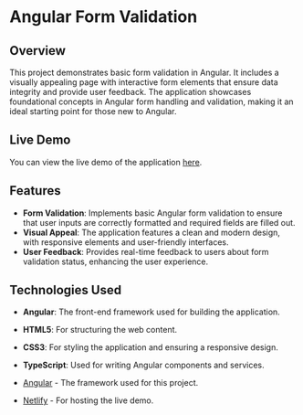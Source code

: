 # Angular Form Validation

## Overview

This project demonstrates basic form validation in Angular. It includes a visually appealing page with interactive form elements that ensure data integrity and provide user feedback. The application showcases foundational concepts in Angular form handling and validation, making it an ideal starting point for those new to Angular.

## Live Demo

You can view the live demo of the application [here](https://angularformvalidation.netlify.app/).

## Features

- **Form Validation**: Implements basic Angular form validation to ensure that user inputs are correctly formatted and required fields are filled out.
- **Visual Appeal**: The application features a clean and modern design, with responsive elements and user-friendly interfaces.
- **User Feedback**: Provides real-time feedback to users about form validation status, enhancing the user experience.

## Technologies Used

- **Angular**: The front-end framework used for building the application.
- **HTML5**: For structuring the web content.
- **CSS3**: For styling the application and ensuring a responsive design.
- **TypeScript**: Used for writing Angular components and services.

- [Angular](https://angular.io/) - The framework used for this project.
- [Netlify](https://www.netlify.com/) - For hosting the live demo.
